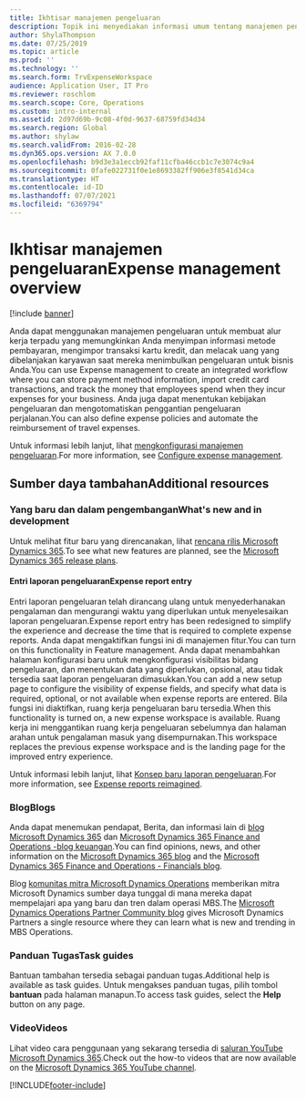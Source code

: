 ```yaml
---
title: Ikhtisar manajemen pengeluaran
description: Topik ini menyediakan informasi umum tentang manajemen pengeluaran dan tautan ke sumber daya tambahan. Anda dapat menggunakan manajemen pengeluaran untuk membuat alur kerja terpadu yang memungkinkan Anda menyimpan informasi metode pembayaran, mengimpor transaksi kartu kredit, dan melacak uang yang dibelanjakan karyawan saat mereka menimbulkan pengeluaran untuk bisnis Anda.
author: ShylaThompson
ms.date: 07/25/2019
ms.topic: article
ms.prod: ''
ms.technology: ''
ms.search.form: TrvExpenseWorkspace
audience: Application User, IT Pro
ms.reviewer: roschlom
ms.search.scope: Core, Operations
ms.custom: intro-internal
ms.assetid: 2d97d69b-9c08-4f0d-9637-68759fd34d34
ms.search.region: Global
ms.author: shylaw
ms.search.validFrom: 2016-02-28
ms.dyn365.ops.version: AX 7.0.0
ms.openlocfilehash: b9d3e3a1eccb92faf11cfba46ccb1c7e3074c9a4
ms.sourcegitcommit: 0fafe022731f0e1e8693382ff906e3f8541d34ca
ms.translationtype: HT
ms.contentlocale: id-ID
ms.lasthandoff: 07/07/2021
ms.locfileid: "6369794"
---
```

# <a name="expense-management-overview"></a><span data-ttu-id="57815-104">Ikhtisar manajemen pengeluaran</span><span class="sxs-lookup"><span data-stu-id="57815-104">Expense management overview</span></span>

[!include [banner](../includes/banner.md)]

<span data-ttu-id="57815-105">Anda dapat menggunakan manajemen pengeluaran untuk membuat alur kerja terpadu yang memungkinkan Anda menyimpan informasi metode pembayaran, mengimpor transaksi kartu kredit, dan melacak uang yang dibelanjakan karyawan saat mereka menimbulkan pengeluaran untuk bisnis Anda.</span><span class="sxs-lookup"><span data-stu-id="57815-105">You can use Expense management to create an integrated workflow where you can store payment method information, import credit card transactions, and track the money that employees spend when they incur expenses for your business.</span></span> <span data-ttu-id="57815-106">Anda juga dapat menentukan kebijakan pengeluaran dan mengotomatiskan penggantian pengeluaran perjalanan.</span><span class="sxs-lookup"><span data-stu-id="57815-106">You can also define expense policies and automate the reimbursement of travel expenses.</span></span>

<span data-ttu-id="57815-107">Untuk informasi lebih lanjut, lihat [mengkonfigurasi manajemen pengeluaran](plan-expense-management.md).</span><span class="sxs-lookup"><span data-stu-id="57815-107">For more information, see [Configure expense management](plan-expense-management.md).</span></span>

## <a name="additional-resources"></a><span data-ttu-id="57815-108">Sumber daya tambahan</span><span class="sxs-lookup"><span data-stu-id="57815-108">Additional resources</span></span>

### <a name="whats-new-and-in-development"></a><span data-ttu-id="57815-109">Yang baru dan dalam pengembangan</span><span class="sxs-lookup"><span data-stu-id="57815-109">What's new and in development</span></span>

<span data-ttu-id="57815-110">Untuk melihat fitur baru yang direncanakan, lihat [rencana rilis Microsoft Dynamics 365](/dynamics365/release-plans/).</span><span class="sxs-lookup"><span data-stu-id="57815-110">To see what new features are planned, see the [Microsoft Dynamics 365 release plans](/dynamics365/release-plans/).</span></span>

#### <a name="expense-report-entry"></a><span data-ttu-id="57815-111">Entri laporan pengeluaran</span><span class="sxs-lookup"><span data-stu-id="57815-111">Expense report entry</span></span>

<span data-ttu-id="57815-112">Entri laporan pengeluaran telah dirancang ulang untuk menyederhanakan pengalaman dan mengurangi waktu yang diperlukan untuk menyelesaikan laporan pengeluaran.</span><span class="sxs-lookup"><span data-stu-id="57815-112">Expense report entry has been redesigned to simplify the experience and decrease the time that is required to complete expense reports.</span></span> <span data-ttu-id="57815-113">Anda dapat mengaktifkan fungsi ini di manajemen fitur.</span><span class="sxs-lookup"><span data-stu-id="57815-113">You can turn on this functionality in Feature management.</span></span> <span data-ttu-id="57815-114">Anda dapat menambahkan halaman konfigurasi baru untuk mengkonfigurasi visibilitas bidang pengeluaran, dan menentukan data yang diperlukan, opsional, atau tidak tersedia saat laporan pengeluaran dimasukkan.</span><span class="sxs-lookup"><span data-stu-id="57815-114">You can add a new setup page to configure the visibility of expense fields, and specify what data is required, optional, or not available when expense reports are entered.</span></span> <span data-ttu-id="57815-115">Bila fungsi ini diaktifkan, ruang kerja pengeluaran baru tersedia.</span><span class="sxs-lookup"><span data-stu-id="57815-115">When this functionality is turned on, a new expense workspace is available.</span></span> <span data-ttu-id="57815-116">Ruang kerja ini menggantikan ruang kerja pengeluaran sebelumnya dan halaman arahan untuk pengalaman masuk yang disempurnakan.</span><span class="sxs-lookup"><span data-stu-id="57815-116">This workspace replaces the previous expense workspace and is the landing page for the improved entry experience.</span></span>

<span data-ttu-id="57815-117">Untuk informasi lebih lanjut, lihat [Konsep baru laporan pengeluaran](ExpenseWorkspaceNew.md).</span><span class="sxs-lookup"><span data-stu-id="57815-117">For more information, see [Expense reports reimagined](ExpenseWorkspaceNew.md).</span></span>

### <a name="blogs"></a><span data-ttu-id="57815-118">Blog</span><span class="sxs-lookup"><span data-stu-id="57815-118">Blogs</span></span>

<span data-ttu-id="57815-119">Anda dapat menemukan pendapat, Berita, dan informasi lain di [blog Microsoft Dynamics 365](https://community.dynamics.com/b/msftdynamicsblog?c=Enterprise) dan [Microsoft Dynamics 365 Finance and Operations -blog keuangan](https://community.dynamics.com/365/financeandoperations/b/financials).</span><span class="sxs-lookup"><span data-stu-id="57815-119">You can find opinions, news, and other information on the [Microsoft Dynamics 365 blog](https://community.dynamics.com/b/msftdynamicsblog?c=Enterprise) and the [Microsoft Dynamics 365 Finance and Operations - Financials blog](https://community.dynamics.com/365/financeandoperations/b/financials).</span></span>

<span data-ttu-id="57815-120">Blog [komunitas mitra Microsoft Dynamics Operations](https://community.dynamics.com/partner/b/operationspartnercommunityblog) memberikan mitra Microsoft Dynamics sumber daya tunggal di mana mereka dapat mempelajari apa yang baru dan tren dalam operasi MBS.</span><span class="sxs-lookup"><span data-stu-id="57815-120">The [Microsoft Dynamics Operations Partner Community blog](https://community.dynamics.com/partner/b/operationspartnercommunityblog) gives Microsoft Dynamics Partners a single resource where they can learn what is new and trending in MBS Operations.</span></span>

### <a name="task-guides"></a><span data-ttu-id="57815-121">Panduan Tugas</span><span class="sxs-lookup"><span data-stu-id="57815-121">Task guides</span></span>

<span data-ttu-id="57815-122">Bantuan tambahan tersedia sebagai panduan tugas.</span><span class="sxs-lookup"><span data-stu-id="57815-122">Additional help is available as task guides.</span></span> <span data-ttu-id="57815-123">Untuk mengakses panduan tugas, pilih tombol **bantuan** pada halaman manapun.</span><span class="sxs-lookup"><span data-stu-id="57815-123">To access task guides, select the **Help** button on any page.</span></span>

### <a name="videos"></a><span data-ttu-id="57815-124">Video</span><span class="sxs-lookup"><span data-stu-id="57815-124">Videos</span></span>

<span data-ttu-id="57815-125">Lihat video cara penggunaan yang sekarang tersedia di [saluran YouTube Microsoft Dynamics 365](https://www.youtube.com/channel/UCJGCg4rB3QSs8y_1FquelBQ).</span><span class="sxs-lookup"><span data-stu-id="57815-125">Check out the how-to videos that are now available on the [Microsoft Dynamics 365 YouTube channel](https://www.youtube.com/channel/UCJGCg4rB3QSs8y_1FquelBQ).</span></span>


[!INCLUDE[footer-include](../includes/footer-banner.md)]